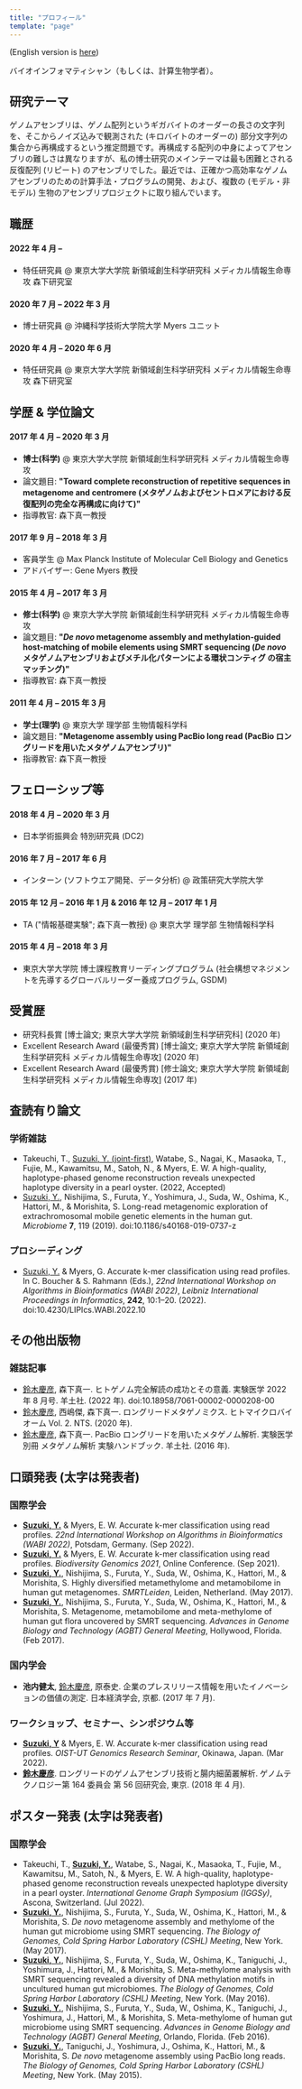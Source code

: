```yaml
---
title: "プロフィール"
template: "page"
---
```


(English version is [here](/pages/about))

バイオインフォマティシャン（もしくは、計算生物学者）。

## 研究テーマ

ゲノムアセンブリは、ゲノム配列というギガバイトのオーダーの長さの文字列を、そこからノイズ込みで観測された (キロバイトのオーダーの) 部分文字列の集合から再構成するという推定問題です。再構成する配列の中身によってアセンブリの難しさは異なりますが、私の博士研究のメインテーマは最も困難とされる反復配列 (リピート) のアセンブリでした。最近では、正確かつ高効率なゲノムアセンブリのための計算手法・プログラムの開発、および、複数の (モデル・非モデル) 生物のアセンブリプロジェクトに取り組んでいます。

## 職歴

#### 2022 年 4 月 –

- 特任研究員 @ 東京大学大学院 新領域創生科学研究科 メディカル情報生命専攻 森下研究室

#### 2020 年 7 月 – 2022 年 3 月

- 博士研究員 @ 沖縄科学技術大学院大学 Myers ユニット

#### 2020 年 4 月 – 2020 年 6 月

- 特任研究員 @ 東京大学大学院 新領域創生科学研究科 メディカル情報生命専攻 森下研究室

## 学歴 & 学位論文

#### 2017 年 4 月 – 2020 年 3 月

- **博士(科学)** @ 東京大学大学院 新領域創生科学研究科 メディカル情報生命専攻
- 論文題目: **"Toward complete reconstruction of repetitive sequences in metagenome and centromere (メタゲノムおよびセントロメアにおける反復配列の完全な再構成に向けて)"**
- 指導教官: 森下真一教授

#### 2017 年 9 月 – 2018 年 3 月

- 客員学生 @ Max Planck Institute of Molecular Cell Biology and Genetics
- アドバイザー: Gene Myers 教授

#### 2015 年 4 月 – 2017 年 3 月

- **修士(科学)** @ 東京大学大学院 新領域創生科学研究科 メディカル情報生命専攻
- 論文題目: **"_De novo_ metagenome assembly and methylation-guided host-matching of mobile elements using SMRT sequencing (_De novo_ メタゲノムアセンブリおよびメチル化パターンによる環状コンティグ の宿主マッチング)"**
- 指導教官: 森下真一教授

#### 2011 年 4 月 – 2015 年 3 月

- **学士(理学)** @ 東京大学 理学部 生物情報科学科
- 論文題目: **"Metagenome assembly using PacBio long read (PacBio ロングリードを用いたメタゲノムアセンブリ)"**
- 指導教官: 森下真一教授

## フェローシップ等

#### 2018 年 4 月 – 2020 年 3 月

- 日本学術振興会 特別研究員 (DC2)

#### 2016 年 7 月 – 2017 年 6 月

- インターン (ソフトウエア開発、データ分析) @ 政策研究大学院大学

#### 2015 年 12 月 – 2016 年 1 月 & 2016 年 12 月 – 2017 年 1 月

- TA ("情報基礎実験"; 森下真一教授) @ 東京大学 理学部 生物情報科学科

#### 2015 年 4 月 – 2018 年 3 月

- 東京大学大学院 博士課程教育リーディングプログラム (社会構想マネジメントを先導するグローバルリーダー養成プログラム, GSDM)

## 受賞歴

- 研究科長賞 [博士論文; 東京大学大学院 新領域創生科学研究科] (2020 年)
- Excellent Research Award (最優秀賞) [博士論文; 東京大学大学院 新領域創生科学研究科 メディカル情報生命専攻] (2020 年)
- Excellent Research Award (最優秀賞) [修士論文; 東京大学大学院 新領域創生科学研究科 メディカル情報生命専攻] (2017 年)

## 査読有り論文

### 学術雑誌

- Takeuchi, T., <u>Suzuki, Y. (joint-first)</u>, Watabe, S., Nagai, K., Masaoka, T., Fujie, M., Kawamitsu, M., Satoh, N., & Myers, E. W. A high-quality, haplotype-phased genome reconstruction reveals unexpected haplotype diversity in a pearl oyster. (2022, Accepted)
- <u>Suzuki, Y.</u>, Nishijima, S., Furuta, Y., Yoshimura, J., Suda, W., Oshima, K., Hattori, M., & Morishita, S. Long-read metagenomic exploration of extrachromosomal mobile genetic elements in the human gut. _Microbiome_ **7**, 119 (2019). doi:10.1186/s40168-019-0737-z

### プロシーディング

- <u>Suzuki, Y.</u> & Myers, G. Accurate k-mer classification using read profiles. In C. Boucher & S. Rahmann (Eds.), _22nd International Workshop on Algorithms in Bioinformatics (WABI 2022)_, _Leibniz International Proceedings in Informatics_, **242**, 10:1–20. (2022). doi:10.4230/LIPIcs.WABI.2022.10

## その他出版物

### 雑誌記事

- <u>鈴木慶彦</u>, 森下真一. ヒトゲノム完全解読の成功とその意義. 実験医学 2022 年 8 月号. 羊土社. (2022 年). doi:10.18958/7061-00002-0000208-00
- <u>鈴木慶彦</u>, 西嶋傑, 森下真一. ロングリードメタゲノミクス. ヒトマイクロバイオーム Vol. 2. NTS. (2020 年).
- <u>鈴木慶彦</u>, 森下真一. PacBio ロングリードを用いたメタゲノム解析. 実験医学別冊 メタゲノム解析 実験ハンドブック. 羊土社. (2016 年).

## 口頭発表 (太字は発表者)

### 国際学会

- **<u>Suzuki, Y.</u>** & Myers, E. W. Accurate k-mer classification using read profiles. _22nd International Workshop on Algorithms in Bioinformatics (WABI 2022)_, Potsdam, Germany. (Sep 2022).
- **<u>Suzuki, Y.</u>** & Myers, E. W. Accurate k-mer classification using read profiles. _Biodiversity Genomics 2021_, Online Conference. (Sep 2021).
- **<u>Suzuki, Y.</u>**, Nishijima, S., Furuta, Y., Suda, W., Oshima, K., Hattori, M., & Morishita, S. Highly diversified metamethylome and metamobilome in human gut metagenomes. _SMRTLeiden_, Leiden, Netherland. (May 2017).
- **<u>Suzuki, Y.</u>**, Nishijima, S., Furuta, Y., Suda, W., Oshima, K., Hattori, M., & Morishita, S. Metagenome, metamobilome and meta-methylome of human gut flora uncovered by SMRT sequencing. _Advances in Genome Biology and Technology (AGBT) General Meeting_, Hollywood, Florida. (Feb 2017).

### 国内学会

- **池内健太**, <u>鈴木慶彦</u>, 原泰史. 企業のプレスリリース情報を用いたイノベーションの価値の測定. 日本経済学会, 京都. (2017 年 7 月).

### ワークショップ、セミナー、シンポジウム等

- **<u>Suzuki, Y</u>** & Myers, E. W. Accurate k-mer classification using read profiles. _OIST-UT Genomics Research Seminar_, Okinawa, Japan. (Mar 2022).
- **<u>鈴木慶彦</u>**. ロングリードのゲノムアセンブリ技術と腸内細菌叢解析. ゲノムテクノロジー第 164 委員会 第 56 回研究会, 東京. (2018 年 4 月).

## ポスター発表 (太字は発表者)

### 国際学会

- Takeuchi, T., **<u>Suzuki, Y.</u>**, Watabe, S., Nagai, K., Masaoka, T., Fujie, M., Kawamitsu, M., Satoh, N., & Myers, E. W. A high-quality, haplotype-phased genome reconstruction reveals unexpected haplotype diversity in a pearl oyster. _International Genome Graph Symposium (IGGSy)_, Ascona, Switzerland. (Jul 2022).
- **<u>Suzuki, Y.</u>**, Nishijima, S., Furuta, Y., Suda, W., Oshima, K., Hattori, M., & Morishita, S. _De novo_ metagenome assembly and methylome of the human gut microbiome using SMRT sequencing. _The Biology of Genomes, Cold Spring Harbor Laboratory (CSHL) Meeting_, New York. (May 2017).
- **<u>Suzuki, Y.</u>**, Nishijima, S., Furuta, Y., Suda, W., Oshima, K., Taniguchi, J., Yoshimura, J., Hattori, M., & Morishita, S. Meta-methylome analysis with SMRT sequencing revealed a diversity of DNA methylation motifs in uncultured human gut microbiomes. _The Biology of Genomes, Cold Spring Harbor Laboratory (CSHL) Meeting_, New York. (May 2016).
- **<u>Suzuki, Y.</u>**, Nishijima, S., Furuta, Y., Suda, W., Oshima, K., Taniguchi, J., Yoshimura, J., Hattori, M., & Morishita, S. Meta-methylome of human gut microbiome using SMRT sequencing. _Advances in Genome Biology and Technology (AGBT) General Meeting_, Orlando, Florida. (Feb 2016).
- **<u>Suzuki, Y.</u>**, Taniguchi, J., Yoshimura, J., Oshima, K., Hattori, M., & Morishita, S. _De novo_ metagenome assembly using PacBio long reads. _The Biology of Genomes, Cold Spring Harbor Laboratory (CSHL) Meeting_, New York. (May 2015).
